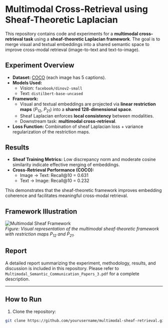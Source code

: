 # Multimodal Cross-Retrieval using Sheaf-Theoretic Laplacian

This repository contains code and experiments for a **multimodal cross-retrieval task** using a **sheaf-theoretic Laplacian framework**. The goal is to merge visual and textual embeddings into a shared semantic space to improve cross-modal retrieval (image-to-text and text-to-image).

## Experiment Overview

- **Dataset:** [COCO](https://cocodataset.org/) (each image has 5 captions).  
- **Models Used:** 
  - Vision: `facebook/dinov2-small`  
  - Text: `distilbert-base-uncased`  
- **Framework:**  
  - Visual and textual embeddings are projected via **linear restriction maps** ($P_{12}$, $P_{21}$) into a **shared 128-dimensional space**.  
  - Sheaf Laplacian enforces **local consistency** between modalities.  
  - Downstream task: **multimodal cross-retrieval**.  
- **Loss Function:** Combination of sheaf Laplacian loss + variance regularization of the restriction maps.

## Results

- **Sheaf Training Metrics:** Low discrepancy norm and moderate cosine similarity indicate effective merging of embeddings.  
- **Cross-Retrieval Performance (COCO):**
  - Image → Text: Recall@10 = 0.631  
  - Text → Image: Recall@10 = 0.232  

This demonstrates that the sheaf-theoretic framework improves embedding coherence and facilitates meaningful cross-modal retrieval.

## Framework Illustration

![Multimodal Sheaf Framework](images/Multimodal.png)  
*Figure: Visual representation of the multimodal sheaf-theoretic framework with restriction maps $P_{12}$ and $P_{21}$.*

## Report

A detailed report summarizing the experiment, methodology, results, and discussion is included in this repository. Please refer to `Multimodal_Semantic_Communication_Papers_3.pdf` for a complete description.

---

## How to Run

1. Clone the repository:  
```bash
git clone https://github.com/yourusername/multimodal-sheaf-retrieval.git
